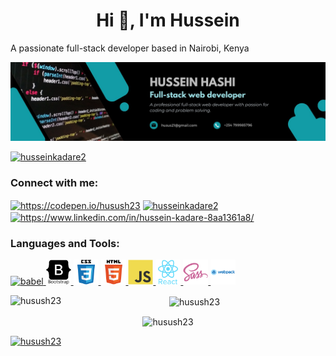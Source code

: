 <h1 align="center">Hi 👋, I'm Hussein</h1>
<ch2 align="center">A passionate full-stack developer based in Nairobi, Kenya</h2>

<img src="banner.jpeg"></img>



<p align="left"> <a href="https://twitter.com/husseinkadare2" target="blank"><img src="https://img.shields.io/twitter/follow/husseinkadare2?logo=twitter&style=for-the-badge" alt="husseinkadare2" /></a> </p>

<h3 align="left">Connect with me:</h3>
<p align="left">
<a href="https://codepen.io/https://codepen.io/husush23" target="blank"><img align="center" src="https://raw.githubusercontent.com/rahuldkjain/github-profile-readme-generator/master/src/images/icons/Social/codepen.svg" alt="https://codepen.io/husush23" height="30" width="40" /></a>
<a href="https://twitter.com/husseinkadare2" target="blank"><img align="center" src="https://raw.githubusercontent.com/rahuldkjain/github-profile-readme-generator/master/src/images/icons/Social/twitter.svg" alt="husseinkadare2" height="30" width="40" /></a>
<a href="https://linkedin.com/in/https://www.linkedin.com/in/hussein-kadare-8aa1361a8/" target="blank"><img align="center" src="https://raw.githubusercontent.com/rahuldkjain/github-profile-readme-generator/master/src/images/icons/Social/linked-in-alt.svg" alt="https://www.linkedin.com/in/hussein-kadare-8aa1361a8/" height="30" width="40" /></a>
</p>

<h3 align="left">Languages and Tools:</h3>
<p align="left"> <a href="https://babeljs.io/" target="_blank" rel="noreferrer"> <img src="https://www.vectorlogo.zone/logos/babeljs/babeljs-icon.svg" alt="babel" width="40" height="40"/> </a> <a href="https://getbootstrap.com" target="_blank" rel="noreferrer"> <img src="https://raw.githubusercontent.com/devicons/devicon/master/icons/bootstrap/bootstrap-plain-wordmark.svg" alt="bootstrap" width="40" height="40"/> </a> <a href="https://www.w3schools.com/css/" target="_blank" rel="noreferrer"> <img src="https://raw.githubusercontent.com/devicons/devicon/master/icons/css3/css3-original-wordmark.svg" alt="css3" width="40" height="40"/> </a> <a href="https://www.w3.org/html/" target="_blank" rel="noreferrer"> <img src="https://raw.githubusercontent.com/devicons/devicon/master/icons/html5/html5-original-wordmark.svg" alt="html5" width="40" height="40"/> </a> <a href="https://developer.mozilla.org/en-US/docs/Web/JavaScript" target="_blank" rel="noreferrer"> <img src="https://raw.githubusercontent.com/devicons/devicon/master/icons/javascript/javascript-original.svg" alt="javascript" width="40" height="40"/> </a> <a href="https://reactjs.org/" target="_blank" rel="noreferrer"> <img src="https://raw.githubusercontent.com/devicons/devicon/master/icons/react/react-original-wordmark.svg" alt="react" width="40" height="40"/> </a> <a href="https://sass-lang.com" target="_blank" rel="noreferrer"> <img src="https://raw.githubusercontent.com/devicons/devicon/master/icons/sass/sass-original.svg" alt="sass" width="40" height="40"/> </a> <a href="https://webpack.js.org" target="_blank" rel="noreferrer"> <img src="https://raw.githubusercontent.com/devicons/devicon/d00d0969292a6569d45b06d3f350f463a0107b0d/icons/webpack/webpack-original-wordmark.svg" alt="webpack" width="40" height="40"/> </a> </p>


<p><img align="left" src="https://github-readme-stats.vercel.app/api/top-langs?username=husush23&show_icons=true&locale=en&layout=compact" alt="husush23" /></p>

<p>&nbsp;<img align="center" src="https://github-readme-stats.vercel.app/api?username=husush23&show_icons=true&locale=en" alt="husush23" /></p>

<p><img align="center" src="https://github-readme-streak-stats.herokuapp.com/?user=husush23&" alt="husush23" /></p>
<p align="left"> <a href="https://github.com/ryo-ma/github-profile-trophy"><img src="https://github-profile-trophy.vercel.app/?username=husush23" alt="husush23" /></a> </p>

